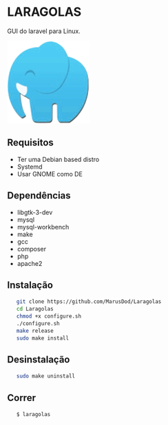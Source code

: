 # LARAGOLAS

GUI do laravel para Linux.

![Alt text](https://raw.githubusercontent.com/MarusDod/Laragolas/master/laragolas.png "laragolas")

## Requisitos
*   Ter uma Debian based distro
*   Systemd
*   Usar GNOME como DE

## Dependências
*   libgtk-3-dev
*   mysql
*   mysql-workbench
*   make
*   gcc
*   composer
*   php
*   apache2

## Instalação

```bash
   git clone https://github.com/MarusDod/Laragolas
   cd Laragolas
   chmod +x configure.sh
   ./configure.sh
   make release
   sudo make install
```

## Desinstalação

```bash
   sudo make uninstall
```

## Correr
```bash
   $ laragolas
```
